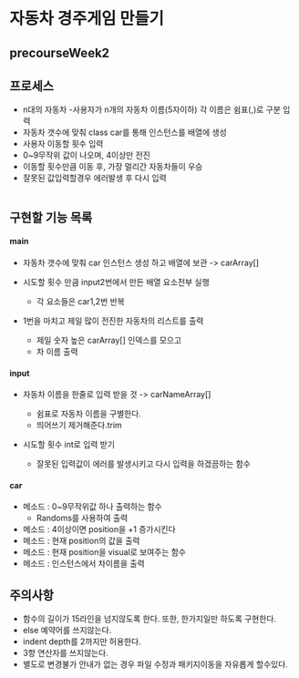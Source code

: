 # 자동차 경주게임 만들기 
## precourseWeek2


## 프로세스
 - n대의 자동차 -사용자가  n개의 자동차 이름(5자이하) 각 이름은 쉼표(,)로 구분 입력
 - 자동차 갯수에 맞춰  class car를 통해 인스턴스를 배열에 생성
 - 사용자 이동할 횟수 입력 
 - 0~9무작위 값이 나오며, 4이상만 전진
 - 이동할 횟수만큼 이동 후, 가장 멀리간 자동차들이 우승 
 - 잘못된 값입력할경우 에러발생 후 다시 입력
 
 ```
 ```
## 구현할 기능 목록
#### main 
 - 자동차 갯수에 맞춰 car 인스턴스 생성 하고 배열에 보관 -> carArray[]

 - 시도할 횟수 만큼 input2번에서 만든 배열 요소전부 실행
     - 각 요소들은 car1,2번  반복

 - 1번을  마치고 제일 많이 전진한 자동차의 리스트를 출력 
     - 제일 숫자 높은 carArray[] 인덱스를 모으고
     - 차 이름 출력

#### input
 - 자동차 이름을 한줄로 입력 받을 것 -> carNameArray[]
     - 쉼표로 자동차 이름을 구별한다.
     - 띄어쓰기 제거해준다.trim
  
 - 시도할 횟수 int로 입력 받기
     - 잘못된 입력값이 에러를 발생시키고 다시 입력을 하겠끔하는 함수
  
#### car
 - 메소드 : 0~9무작위값 하나 출력하는 함수
     - Randoms를 사용하여 출력
 - 메소드 : 4이상이면 position을 +1 증가시킨다
 - 메소드 : 현재 position의 값을 출력
 - 메소드 : 현재 position을 visual로 보여주는 함수
 - 메소드 : 인스턴스에서 차이름을 출력
 
 
## 주의사항
 - 함수의 길이가 15라인을 넘지않도록 한다. 또한, 한가지일만 하도록 구현한다.
 - else 예약어를 쓰지않는다. 
 - indent depth를 2까지만 허용한다. 
 - 3항 연산자를 쓰지않는다. 
 - 별도로 변경불가 안내가 없는 경우 파일 수정과 패키지이동을 자유롭게 할수있다.
 
 

